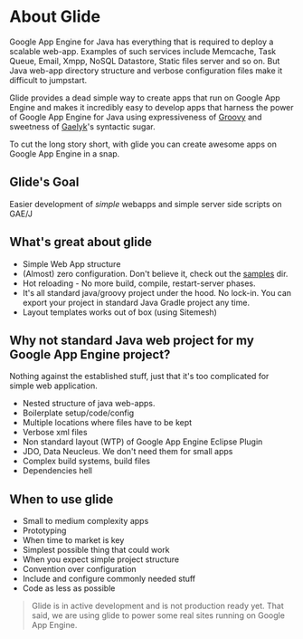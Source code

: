 # About Glide

Google App Engine for Java has everything that is required to deploy a scalable web-app. Examples of such services
include Memcache, Task Queue, Email, Xmpp, NoSQL Datastore, Static files server and so on. But Java web-app directory
structure and verbose configuration files make it difficult to jumpstart.

Glide provides a dead simple way to create apps that run on Google App Engine and makes it incredibly easy to develop
apps that harness the power of Google App Engine for Java using expressiveness of [Groovy](http://groovy.codehaus.org)
and sweetness of [Gaelyk](http://gaelyk.appspot.com)'s syntactic sugar.

To cut the long story short, with glide you can create awesome apps on Google App Engine in a snap.

## Glide's Goal

Easier development of *simple* webapps and simple server side scripts on GAE/J


## What's great about glide

- Simple Web App structure
- (Almost) zero configuration. Don't believe it, check out the [samples](https://github.com/kdabir/glide/tree/master/samples) dir.
- Hot reloading - No more build, compile, restart-server phases.
- It's all standard java/groovy project under the hood. No lock-in. You can export your project in standard Java
    Gradle project any time.
- Layout templates works out of box (using Sitemesh)


## Why not standard Java web project for my Google App Engine project?

Nothing against the established stuff, just that it's too complicated for simple web application.

- Nested structure of java web-apps.
- Boilerplate setup/code/config
- Multiple locations where files have to be kept
- Verbose xml files
- Non standard layout (WTP) of Google App Engine Eclipse Plugin
- JDO, Data Neucleus. We don't need them for small apps
- Complex build systems, build files
- Dependencies hell

## When to use glide

 - Small to medium complexity apps
 - Prototyping
 - When time to market is key
 - Simplest possible thing that could work
 - When you expect simple project structure
 - Convention over configuration
 - Include and configure commonly needed stuff
 - Code as less as possible

> Glide is in active development and is not production ready yet. That said, we are using glide to power some real sites
> running on Google App Engine.

